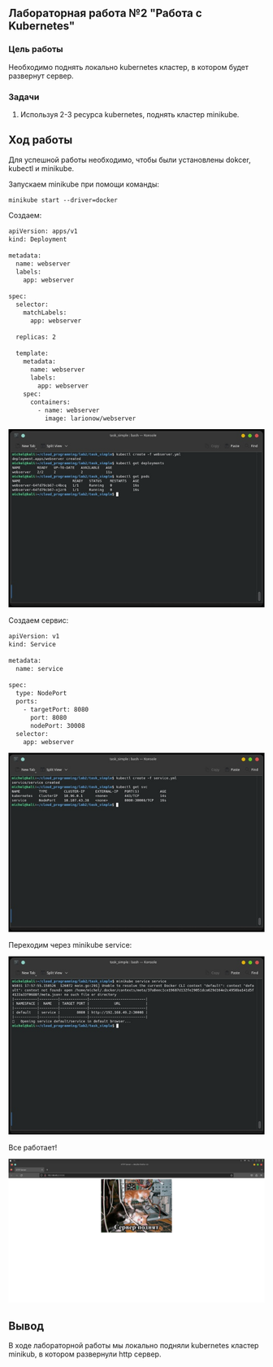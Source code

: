 ## Лабораторная работа №2 "Работа с Kubernetes"

### Цель работы
Необходимо поднять локально kubernetes кластер, в котором будет развернут сервер.

### Задачи
1. Используя 2-3 ресурса kubernetes, поднять кластер minikube.

## Ход работы

Для успешной работы необходимо, чтобы были установлены dokcer, kubectl и minikube.

Запускаем minikube при помощи команды:

```
minikube start --driver=docker
```

Создаем:

```
apiVersion: apps/v1
kind: Deployment

metadata:
  name: webserver
  labels:
    app: webserver

spec:
  selector:
    matchLabels:
      app: webserver

  replicas: 2

  template:
    metadata:
      name: webserver
      labels:
        app: webserver
    spec:
      containers:
        - name: webserver
          image: larionow/webserver
```

<p align="center"><img src="https://github.com/Mihail-Larionow/cloud_programming/blob/main/lab2/images/web-server-create.PNG"/></p>

Создаем сервис:

```
apiVersion: v1
kind: Service

metadata:
  name: service

spec:
  type: NodePort
  ports:
    - targetPort: 8080
      port: 8080
      nodePort: 30008
  selector:
    app: webserver
```

<p align="center"><img src="https://github.com/Mihail-Larionow/cloud_programming/blob/main/lab2/images/service-create.PNG"/></p>

Переходим через minikube service:

<p align="center"><img src="https://github.com/Mihail-Larionow/cloud_programming/blob/main/lab2/images/web-server-start.PNG"/></p>

Все работает!

<p align="center"><img src="https://github.com/Mihail-Larionow/cloud_programming/blob/main/lab2/images/web-server-work.PNG"/></p>

## Вывод
В ходе лабораторной работы мы локально подняли kubernetes кластер minikub, в котором развернули http сервер. 
